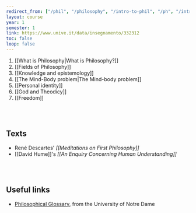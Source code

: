 ```yaml
---
redirect_from: ["/phil", "/philosophy", "/intro-to-phil", "/ph", "/intro-ph", "/intro-phil"]
layout: course
year: 1
semester: 1
link: https://www.unive.it/data/insegnamento/332312
toc: false
loop: false
---
```

1. [[What is Philosophy|What is Philosophy?]]
2. [[Fields of Philosophy]]
3. [[Knowledge and epistemology]]
4. [[The Mind-Body problem|The Mind-body problem]]
5. [[Personal identity]]
1. [[God and Theodicy]]
1. [[Freedom]]

<br>
<br>

## Texts

- René Descartes' *[[Meditations on First Philosophy]]*
- [[David Hume]]'s *[[An Enquiry Concerning Human Understanding]]*

<br>
<br>

## Useful links

- [Philosophical Glossary](https://maritain.nd.edu/jmc/etext/tmots135.htm "The Metaphysics of the School 137"), from the University of Notre Dame
